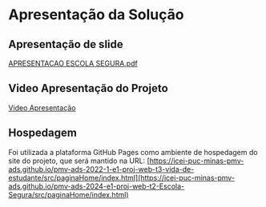 # Apresentação da Solução

## Apresentação de slide 

[APRESENTACAO ESCOLA SEGURA.pdf](https://github.com/ICEI-PUC-Minas-PMV-ADS/pmv-ads-2024-e1-proj-web-t2-Escola-Segura/blob/main/presentation/APRESENTACAO%20ESCOLA%20SEGURA.pdf)

## Video Apresentação do Projeto

[Video Apresentação](https://github.com/ICEI-PUC-Minas-PMV-ADS/pmv-ads-2024-e1-proj-web-t2-Escola-Segura/blob/main/presentation/VideoDaApresentacaoEscolaSegura.mp4)

## Hospedagem

Foi utilizada a plataforma GitHub Pages como ambiente de hospedagem do site do projeto, que será mantido na URL: [https://icei-puc-minas-pmv-ads.github.io/pmv-ads-2022-1-e1-proj-web-t3-vida-de-estudante/src/paginaHome/index.html](https://icei-puc-minas-pmv-ads.github.io/pmv-ads-2024-e1-proj-web-t2-Escola-Segura/src/paginaHome/index.html)
